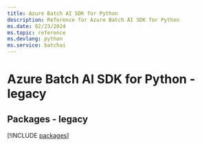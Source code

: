 ```yaml
---
title: Azure Batch AI SDK for Python
description: Reference for Azure Batch AI SDK for Python
ms.date: 02/23/2024
ms.topic: reference
ms.devlang: python
ms.service: batchai
---
```

# Azure Batch AI SDK for Python - legacy
## Packages - legacy
[!INCLUDE [packages](batch-ai-index.md)]